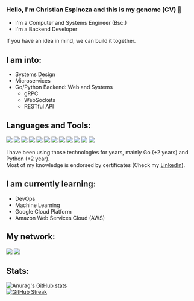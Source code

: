 ### Hello, I'm Christian Espinoza and this is my genome (CV) 👋 

- I'm a Computer and Systems Engineer (Bsc.)
- I'm a Backend Developer  

If you have an idea in mind, we can build it together.


## I am into: 
- Systems Design
- Microservices
- Go/Python Backend: Web and Systems
  - gRPC 
  - WebSockets 
  - RESTful API

## Languages and Tools:  

<img src = "https://img.shields.io/badge/Go-00ADD8?style=flat&logo=go&logoColor=white"> <img src = "https://img.shields.io/badge/Python-3776AB?style=flat&logo=python&logoColor=white">
<img src="https://img.shields.io/badge/Docker-blue?style=flat&logo=docker&logoColor=white">
<img src="https://img.shields.io/badge/FastAPI-00ADD8?style=flat&logo=fastapi&logoColor=white">
<img src="https://img.shields.io/badge/MongoDB-4EA94B?style=flat&logo=mongodb&logoColor=white">
<img src="https://img.shields.io/badge/MySQL-005C84?style=flat&logo=mysql&logoColor=white">
<img src="https://img.shields.io/badge/PostgreSQL-316192?style=flat&logo=postgresql&logoColor=white">
<img src="https://img.shields.io/badge/JavaScript-323330?style=flat&logo=javascript&logoColor=F7DF1E">
<img src="https://img.shields.io/badge/HTML5-E34F26?style=flat&logo=html5&logoColor=white">
<img src="https://img.shields.io/badge/CSS3-1572B6?style=flat&logo=css3&logoColor=white">
<img src="https://img.shields.io/badge/Git-F1502F?style=flat&logo=git&logoColor=white">
<img src="https://img.shields.io/badge/GitHub-100000?style=flat&logo=github&logoColor=white">

I have been using those technologies for years, mainly Go (+2 years) and Python (+2 year).  
Most of my knowledge is endorsed by certificates (Check my [LinkedIn](https://www.linkedin.com/in/christian-espinoza-cadillo-a29702234/)).



## I am currently learning:
- DevOps
- Machine Learning
- Google Cloud Platform
- Amazon Web Services Cloud (AWS)

## My network:

[<img src="https://img.shields.io/badge/LinkedIn-0077B5?style=for-the-badge&logo=linkedin&logoColor=white">](https://www.linkedin.com/in/christian-espinoza-cadillo-a29702234/)
[<img src="https://img.shields.io/badge/Facebook-1877F2?style=for-the-badge&logo=facebook&logoColor=white" />](https://www.facebook.com/christian.espinozacadillo/)
</br>
## Stats:  

[![Anurag's GitHub stats](https://github-readme-stats.vercel.app/api?username=ChrisCodeX&show_icons=true&theme=chartreuse-dark)](https://github.com/anuraghazra/github-readme-stats)  
[![GitHub Streak](https://github-readme-streak-stats.herokuapp.com/?user=ChrisCodeX&theme=chartreuse-dark)](https://git.io/streak-stats)
